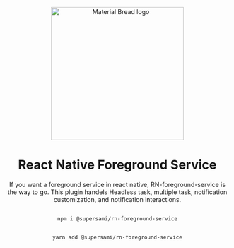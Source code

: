 <p align="center">
    <img width="300" src="/md.png" alt="Material Bread logo">
</p>

<h1 align="center">
React Native Foreground Service
</h1>

<p align="center">
If you want a foreground service in react native, RN-foreground-service is the way to go. This plugin handels Headless task, multiple task, notification customization, and notification interactions.
<p>

<p align="center">
<code align="center">
npm i @supersami/rn-foreground-service
</code>
</p>

<p align="center">
<code align="center">
yarn add @supersami/rn-foreground-service
</code>
</p>
